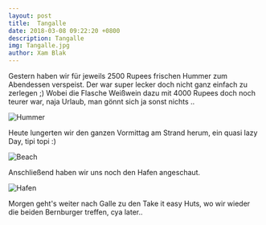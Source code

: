 ```yaml
---
layout: post
title:  Tangalle
date: 2018-03-08 09:22:20 +0800
description: Tangalle
img: Tangalle.jpg
author: Xam Blak
---
```

Gestern haben wir für jeweils 2500 Rupees frischen Hummer zum Abendessen verspeist. Der war super lecker doch nicht ganz einfach zu zerlegen ;) Wobei die Flasche Weißwein dazu mit 4000 Rupees doch noch teurer war, naja Urlaub, man gönnt sich ja sonst nichts ..

![Hummer]({{site.baseurl}}/assets/img/Tangalle-hummer.jpg)

Heute lungerten wir den ganzen Vormittag am Strand herum, ein quasi lazy Day, tipi topi :)

![Beach]({{site.baseurl}}/assets/img/Tangalle-meer.jpg)

Anschließend haben wir uns noch den Hafen angeschaut.

![Hafen]({{site.baseurl}}/assets/img/Tangalle-hafen.jpg)

Morgen geht's weiter nach Galle zu den Take it easy Huts, wo wir wieder die beiden Bernburger treffen, cya later..



